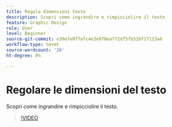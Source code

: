 ```yaml
---
title: Regola dimensioni testo
description: Scopri come ingrandire e rimpicciolire il testo
feature: Graphic Design
role: User
level: Beginner
source-git-commit: e39efe0f7afc4e3e970ea7f2df57b51bf17123a6
workflow-type: tm+mt
source-wordcount: '26'
ht-degree: 0%

---
```


# Regolare le dimensioni del testo

Scopri come ingrandire e rimpicciolire il testo.

>[!VIDEO](https://video.tv.adobe.com/v/3420213?quality=12&learn=on&hidetitle=true)
